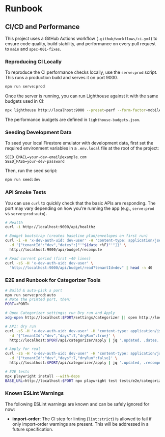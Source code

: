 # Runbook

## CI/CD and Performance

This project uses a GitHub Actions workflow (`.github/workflows/ci.yml`) to ensure code quality, build stability, and performance on every pull request to `main` and `spec-001-fixes`.

### Reproducing CI Locally

To reproduce the CI performance checks locally, use the `serve:prod` script. This runs a production build and serves it on port 9000.

```bash
npm run serve:prod
```

Once the server is running, you can run Lighthouse against it with the same budgets used in CI:

```bash
npx lighthouse http://localhost:9000 --preset=perf --form-factor=mobile --screenEmulation.mobile --budget-path=./lighthouse-budgets.json
```

The performance budgets are defined in `lighthouse-budgets.json`.

### Seeding Development Data

To seed your local Firestore emulator with development data, first set the required environment variables in a `.env.local` file at the root of the project:

```
SEED_EMAIL=your-dev-email@example.com
SEED_PASS=your-dev-password
```

Then, run the seed script:

```bash
npm run seed:dev
```

### API Smoke Tests

You can use `curl` to quickly check that the basic APIs are responding. The port may vary depending on how you're running the app (e.g., `serve:prod` vs `serve:prod:auto`).

```bash
# Health
curl -i http://localhost:9000/api/healthz

# Budget bootstrap (creates baseline plan/envelopes on first run)
curl -i -H 'x-dev-auth-uid: dev-user' -H 'content-type: application/json' \
  -d '{"tenantId":"dev","dates":["'"$(date +%F)"'"]}' \
  http://localhost:9000/api/budget/recompute

# Read current period (first ~40 lines)
curl -sS -H 'x-dev-auth-uid: dev-user' \
  "http://localhost:9000/api/budget/read?tenantId=dev" | head -n 40
```

### E2E and Runbook for Categorizer Tools

```bash
# Build & auto-pick a port
npm run serve:prod:auto
# Note the printed port, then:
PORT=<PORT>

# Open Categorizer settings; run Dry run and Apply
xdg-open http://localhost:$PORT/settings/categorizer || open http://localhost:$PORT/settings/categorizer

# API: dry run
curl -sS -H 'x-dev-auth-uid: dev-user' -H 'content-type: application/json' \
  -d '{"tenantId":"dev","days":7,"dryRun":true}' \
  http://localhost:$PORT/api/categorizer/apply | jq '.updated, .dates, .preview[0]'

# Apply for real
curl -sS -H 'x-dev-auth-uid: dev-user' -H 'content-type: application/json' \
  -d '{"tenantId":"dev","days":7,"dryRun":false}' \
  http://localhost:$PORT/api/categorizer/apply | jq '.updated, .recomputed'

# E2E tests
npx playwright install --with-deps
BASE_URL=http://localhost:$PORT npx playwright test tests/e2e/categorizer-apply.spec.ts
```

### Known ESLint Warnings

The following ESLint warnings are known and can be safely ignored for now:

- **import-order**: The CI step for linting (`lint:strict`) is allowed to fail if only import-order warnings are present. This will be addressed in a future specification.

